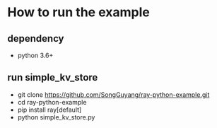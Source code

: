 # How to run the example

## dependency
- python 3.6+

## run simple_kv_store
- git clone https://github.com/SongGuyang/ray-python-example.git
- cd ray-python-example
- pip install ray[default]
- python simple_kv_store.py
